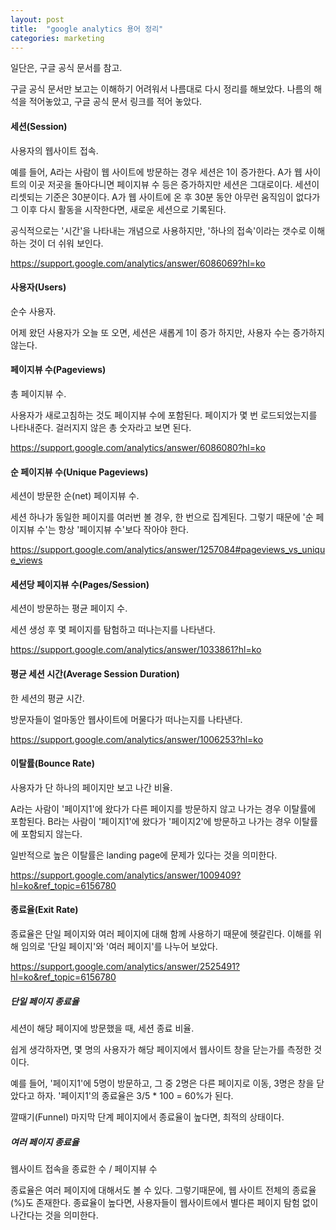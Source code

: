 ```yaml
---
layout: post
title:  "google analytics 용어 정리"
categories: marketing
---
```


일단은, 구글 공식 문서를 참고.

구글 공식 문서만 보고는 이해하기 어려워서 나름대로 다시 정리를 해보았다.
나름의 해석을 적어놓았고, 구글 공식 문서 링크를 적어 놓았다.

#### 세션(Session)
사용자의 웹사이트 접속.

예를 들어, A라는 사람이 웹 사이트에 방문하는 경우 세션은 1이 증가한다.
A가 웹 사이트의 이곳 저곳을 돌아다니면 페이지뷰 수 등은 증가하지만 세션은 그대로이다.
세션이 리셋되는 기준은 30분이다.
A가 웹 사이트에 온 후 30분 동안 아무런 움직임이 없다가 그 이후 다시 활동을 시작한다면, 새로운 세션으로 기록된다.

공식적으로는 '시간'을 나타내는 개념으로 사용하지만, '하나의 접속'이라는 갯수로 이해하는 것이 더 쉬워 보인다.

<https://support.google.com/analytics/answer/6086069?hl=ko>

#### 사용자(Users)
순수 사용자.

어제 왔던 사용자가 오늘 또 오면, 세션은 새롭게 1이 증가 하지만, 사용자 수는 증가하지 않는다.

#### 페이지뷰 수(Pageviews)
총 페이지뷰 수.

사용자가 새로고침하는 것도 페이지뷰 수에 포함된다.
페이지가 몇 번 로드되었는지를 나타내준다.
걸러지지 않은 총 숫자라고 보면 된다.

<https://support.google.com/analytics/answer/6086080?hl=ko>

#### 순 페이지뷰 수(Unique Pageviews)
세션이 방문한 순(net) 페이지뷰 수.

세션 하나가 동일한 페이지를 여러번 볼 경우, 한 번으로 집계된다.
그렇기 때문에 '순 페이지뷰 수'는 항상 '페이지뷰 수'보다 작아야 한다.

<https://support.google.com/analytics/answer/1257084#pageviews_vs_unique_views>

#### 세션당 페이지뷰 수(Pages/Session)
세션이 방문하는 평균 페이지 수.

세션 생성 후 몇 페이지를 탐험하고 떠나는지를 나타낸다.

<https://support.google.com/analytics/answer/1033861?hl=ko>

#### 평균 세션 시간(Average Session Duration)
한 세션의 평균 시간.

방문자들이 얼마동안 웹사이트에 머물다가 떠나는지를 나타낸다.

<https://support.google.com/analytics/answer/1006253?hl=ko>

#### 이탈률(Bounce Rate)
사용자가 단 하나의 페이지만 보고 나간 비율.

A라는 사람이 '페이지1'에 왔다가 다른 페이지를 방문하지 않고 나가는 경우 이탈률에 포함된다.
B라는 사람이 '페이지1'에 왔다가 '페이지2'에 방문하고 나가는 경우 이탈률에 포함되지 않는다.

일반적으로 높은 이탈률은 landing page에 문제가 있다는 것을 의미한다.

<https://support.google.com/analytics/answer/1009409?hl=ko&ref_topic=6156780>

#### 종료율(Exit Rate)
종료율은 단일 페이지와 여러 페이지에 대해 함께 사용하기 때문에 헷갈린다.
이해를 위해 임의로 '단일 페이지'와 '여러 페이지'를 나누어 보았다.

<https://support.google.com/analytics/answer/2525491?hl=ko&ref_topic=6156780>

##### 단일 페이지 종료율
세션이 해당 페이지에 방문했을 때, 세션 종료 비율.

쉽게 생각하자면, 몇 명의 사용자가 해당 페이지에서 웹사이트 창을 닫는가를 측정한 것이다.

예를 들어, '페이지1'에 5명이 방문하고, 그 중 2명은 다른 페이지로 이동, 3명은 창을 닫았다고 하자.
'페이지1'의 종료율은 3/5 * 100 = 60%가 된다.

깔때기(Funnel) 마지막 단계 페이지에서 종료율이 높다면, 최적의 상태이다.

##### 여러 페이지 종료율
웹사이트 접속을 종료한 수 / 페이지뷰 수

종료율은 여러 페이지에 대해서도 볼 수 있다. 그렇기때문에, 웹 사이트 전체의 종료율(%)도 존재한다.
종료율이 높다면, 사용자들이 웹사이트에서 별다른 페이지 탐험 없이 나간다는 것을 의미한다.
